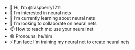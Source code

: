 - 👋 Hi, I’m @raspberry1211
- 👀 I’m interested in neural nets
- 🌱 I’m currently learning about neural nets
- 💞️ I’m looking to collaborate on neural nets
- 📫 How to reach me: use your neural net
- 😄 Pronouns: he/him
- ⚡ Fun fact: I'm training my neural net to create neural nets

<!---
raspberry1211/raspberry1211 is a ✨ special ✨ repository because its `README.md` (this file) appears on your GitHub profile.
You can click the Preview link to take a look at your changes.
--->
